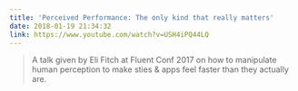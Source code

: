 ```yaml
---
title: 'Perceived Performance: The only kind that really matters'
date: 2018-01-19 21:34:32
link: https://www.youtube.com/watch?v=USH4iPQ44LQ
---
```

> A talk given by Eli Fitch at Fluent Conf 2017 on how to manipulate human perception to make sties & apps feel faster than they actually are.
